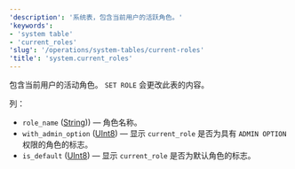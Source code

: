 ```yaml
---
'description': '系统表，包含当前用户的活跃角色。'
'keywords':
- 'system table'
- 'current_roles'
'slug': '/operations/system-tables/current-roles'
'title': 'system.current_roles'
---
```


包含当前用户的活动角色。 `SET ROLE` 会更改此表的内容。

列：

 - `role_name` ([String](../../sql-reference/data-types/string.md))) — 角色名称。
 - `with_admin_option` ([UInt8](/sql-reference/data-types/int-uint#integer-ranges)) — 显示 `current_role` 是否为具有 `ADMIN OPTION` 权限的角色的标志。
 - `is_default` ([UInt8](/sql-reference/data-types/int-uint#integer-ranges)) — 显示 `current_role` 是否为默认角色的标志。

